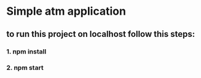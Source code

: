 # Simple atm application

## to run this project on localhost follow this steps:

### 1. npm install

### 2. npm start
